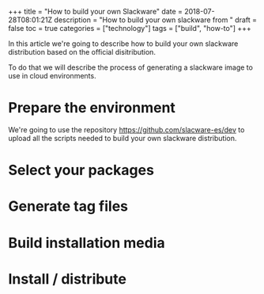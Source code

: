 +++
title = "How to build your own Slackware"
date = 2018-07-28T08:01:21Z
description = "How to build your own slackware from "
draft = false
toc = true
categories = ["technology"]
tags = ["build", "how-to"]
+++

In this article we're going to describe how to build your own slackware distribution based on the official disitribution.

To do that we will describe the process of generating a slackware image to use in cloud environments.

Prepare the environment
=====

We're going to use the repository https://github.com/slacware-es/dev to upload all the scripts needed to build your own slackware distribution. 


Select your packages
=====

Generate tag files
=====

Build installation media
=====

Install / distribute
=====